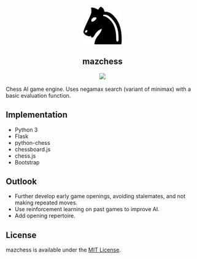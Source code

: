 <p align="center">
  <img src="https://github.com/mmore21/mazchess/blob/master/static/img/icon.png" width="100" />
</p>

<h2 align="center">mazchess</h2>

<p align="center">
  <a href="https://github.com/mmore21/mazchess/blob/master/LICENSE" title="License"><img src="https://img.shields.io/github/license/mmore21/mazchess"></a>
</p>

Chess AI game engine. Uses negamax search (variant of minimax) with a basic evaluation function.

## Implementation

* Python 3
* Flask
* python-chess
* chessboard.js
* chess.js
* Bootstrap

## Outlook

* Further develop early game openings, avoiding stalemates, and not making repeated moves.
* Use reinforcement learning on past games to improve AI.
* Add opening repertoire.

## License

mazchess is available under the [MIT License](https://github.com/mmore21/mazchess/blob/master/LICENSE).
